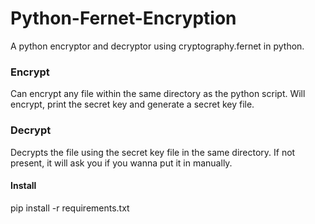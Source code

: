 # Python-Fernet-Encryption
A python encryptor and decryptor using cryptography.fernet in python.

### Encrypt
Can encrypt any file within the same directory as the python script. Will encrypt, print the secret key and generate a secret key file.

### Decrypt
Decrypts the file using the secret key file in the same directory. If not present, it will ask you if you wanna put it in manually.

#### Install
pip install -r requirements.txt
